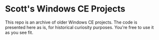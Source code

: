 # Scott's Windows CE Projects

This repo is an archive of older Windows CE projects.  The code is presented here as is, for historical curiosity purposes.  You're free to use it as you see fit.
